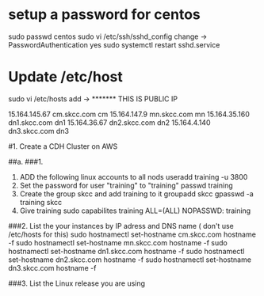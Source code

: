 #

# setup a password for centos
sudo passwd centos
sudo vi /etc/ssh/sshd_config
change ->
PasswordAuthentication yes
sudo systemctl restart sshd.service

# Update /etc/host
sudo vi /etc/hosts
add ->
******* THIS IS PUBLIC IP

15.164.145.67 cm.skcc.com cm
15.164.147.9 mn.skcc.com mn
15.164.35.160 dn1.skcc.com dn1
15.164.36.67 dn2.skcc.com dn2
15.164.4.140 dn3.skcc.com dn3



#1. Create a CDH Cluster on AWS

##a.
###1. 
1) ADD the following linux accounts to all nods
useradd training -u 3800
2) Set the password for user "training" to "training"
passwd training
3) Create the group skcc and add training to it
groupadd skcc
gpasswd -a training skcc
4) Give training sudo capabilites
training ALL=(ALL) NOPASSWD: training


###2. List the your instances by IP adress and DNS name ( don't use /etc/hosts for this)
sudo hostnamectl set-hostname cm.skcc.com
hostname -f
sudo hostnamectl set-hostname mn.skcc.com
hostname -f
sudo hostnamectl set-hostname dn1.skcc.com
hostname -f
sudo hostnamectl set-hostname dn2.skcc.com
hostname -f
sudo hostnamectl set-hostname dn3.skcc.com
hostname -f

###3. List the Linux release you are using